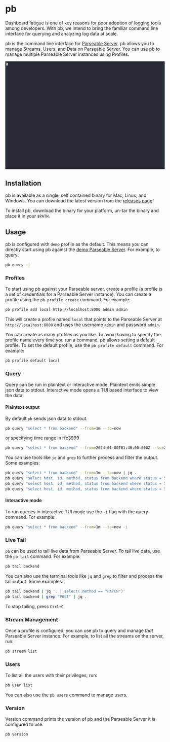# pb

Dashboard fatigue is one of key reasons for poor adoption of logging tools among developers. With pb, we intend to bring the familiar command line interface for querying and analyzing log data at scale.

pb is the command line interface for [Parseable Server](https://github.com/parseablehq/parseable). pb allows you to manage Streams, Users, and Data on Parseable Server. You can use pb to manage multiple Parseable Server instances using Profiles.

![pb](https://github.com/parseablehq/.github/blob/main/images/pb/pb.gif?raw=true)

## Installation

pb is available as a single, self contained binary for Mac, Linux, and Windows. You can download the latest version from the [releases page](https://github.com/parseablehq/pb/releases/latest).

To install pb, download the binary for your platform, un-tar the binary and place it in your `$PATH`.

## Usage

pb is configured with `demo` profile as the default. This means you can directly start using pb against the [demo Parseable Server](https://demo.parseable.io). For example, to query:

```bash
pb query -i
```

### Profiles

To start using pb against your Parseable server, create a profile (a profile is a set of credentials for a Parseable Server instance). You can create a profile using the `pb profile create` command. For example:

```bash
pb profile add local http://localhost:8000 admin admin
```

This will create a profile named `local` that points to the Parseable Server at `http://localhost:8000` and uses the username `admin` and password `admin`.

You can create as many profiles as you like. To avoid having to specify the profile name every time you run a command, pb allows setting a default profile. To set the default profile, use the `pb profile default` command. For example:

```bash
pb profile default local
```

### Query

Query can be run in plaintext or interactive mode. Plaintext emits simple json data to stdout. Interactive mode opens a TUI based interface to view the data.

#### Plaintext output

By default `pb` sends json data to stdout.

```bash
pb query "select * from backend" --from=1m --to=now
```

or specifying time range in rfc3999

```bash
pb query "select * from backend" --from=2024-01-00T01:40:00.000Z --to=2024-01-00T01:55:00.000Z
```

You can use tools like `jq` and `grep` to further process and filter the output. Some examples:

```bash
pb query "select * from backend" --from=1m --to=now | jq .
pb query "select host, id, method, status from backend where status = 500" --from=1m --to=now | jq . > 500.json
pb query "select host, id, method, status from backend where status = 500" | jq '. | select(.method == "PATCH")'
pb query "select host, id, method, status from backend where status = 500" --from=1m --to=now | grep "POST" | jq . | less
```

#### Interactive mode

To run queries in interactive TUI mode use the `-i` flag with the query command. For example:

```bash
pb query "select * from backend" --from=1m --to=now -i
```

### Live Tail

`pb` can be used to tail live data from Parseable Server. To tail live data, use the `pb tail` command. For example:

```bash
pb tail backend
```

You can also use the terminal tools like `jq` and `grep` to filter and process the tail output. Some examples:

```bash
pb tail backend | jq '. | select(.method == "PATCH")'
pb tail backend | grep "POST" | jq .
```

To stop tailing, press `Ctrl+C`.

### Stream Management

Once a profile is configured, you can use pb to query and manage _that_ Parseable Server instance. For example, to list all the streams on the server, run:

```bash
pb stream list
```

### Users

To list all the users with their privileges, run:

```bash
pb user list
```

You can also use the `pb users` command to manage users.

### Version

Version command prints the version of pb and the Parseable Server it is configured to use.

```bash
pb version
```
